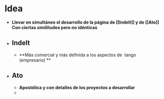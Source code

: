 # Idea
- **Llevar en simultáneo el desarrollo de la página de [[Indelt]] y de [[Ato]] Con ciertas similitudes pero no idénticas**
- ## Indelt
	- **Más comercial y más definida a los aspectos de  tango (empresario) **
- ## Ato
	- **Apostólica  y con detalles de los proyectos a desarrollar**
	-